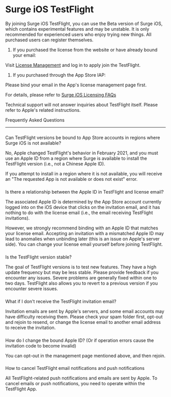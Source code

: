 Surge iOS TestFlight
====================

By joining Surge iOS TestFlight, you can use the Beta version of Surge iOS, which contains experimental features and may be unstable. It is only recommended for experienced users who enjoy trying new things. All purchased users can register themselves.

1.  If you purchased the license from the website or have already bound your email:
    

Visit [License Management](https://nssurge.com/account) and log in to apply join the TestFlight.

1.  If you purchased through the App Store IAP:
    

Please bind your email in the App's license management page first.

For details, please refer to [Surge iOS Licensing FAQs](/surge-knowledge-base/license/ios-faq)

Technical support will not answer inquiries about TestFlight itself. Please refer to Apple's related instructions.

[](#frequently-asked-questions)

Frequently Asked Questions


---------------------------------------------------------------

### 

[](#can-testflight-versions-be-bound-to-app-store-accounts-in-regions-where-surge-ios-is-not-available)

Can TestFlight versions be bound to App Store accounts in regions where Surge iOS is not available?

No, Apple changed TestFlight's behavior in February 2021, and you must use an Apple ID from a region where Surge is available to install the TestFlight version (i.e., not a Chinese Apple ID).

If you attempt to install in a region where it is not available, you will receive an "The requested App is not available or does not exist" error.

### 

[](#is-there-a-relationship-between-the-apple-id-in-testflight-and-license-email)

Is there a relationship between the Apple ID in TestFlight and license email?

The associated Apple ID is determined by the App Store account currently logged into on the iOS device that clicks on the invitation email, and it has nothing to do with the license email (i.e., the email receiving TestFlight invitations).

However, we strongly recommend binding with an Apple ID that matches your license email. Accepting an invitation with a mismatched Apple ID may lead to anomalies when unbinding later (this is an issue on Apple's server side). You can change your license email yourself before joining TestFlight.

### 

[](#is-the-testflight-version-stable)

Is the TestFlight version stable?

The goal of TestFlight versions is to test new features. They have a high update frequency but may be less stable. Please provide feedback if you encounter any issues. Severe problems are generally fixed within one to two days. TestFlight also allows you to revert to a previous version if you encounter severe issues.

### 

[](#what-if-i-dont-receive-the-testflight-invitation-email)

What if I don't receive the TestFlight invitation email?

Invitation emails are sent by Apple's servers, and some email accounts may have difficulty receiving them. Please check your spam folder first, opt-out and rejoin to resend, or change the license email to another email address to receive the invitation.

### 

[](#how-do-i-change-the-bound-apple-id-or-if-operation-errors-cause-the-invitation-code-to-become-invali)

How do I change the bound Apple ID? (Or if operation errors cause the invitation code to become invalid)

You can opt-out in the management page mentioned above, and then rejoin.

### 

[](#how-to-cancel-testflight-email-notifications-and-push-notifications)

How to cancel TestFlight email notifications and push notifications

All TestFlight-related push notifications and emails are sent by Apple. To cancel emails or push notifications, you need to operate within the TestFlight App.